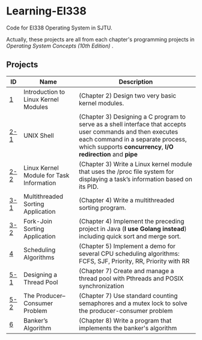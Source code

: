 # Learning-EI338
Code for EI338 Operating System in SJTU.

Actually, these projects are all from each chapter's programming projects in *Operating System Concepts (10th Edition)* .

## Projects

| ID               | Name                                     | Description                                                  |
| ---------------- | ---------------------------------------- | ------------------------------------------------------------ |
| [1](./Project-1) | Introduction to Linux Kernel Modules     | (Chapter 2) Design two very basic kernel modules.            |
| [2-1](./Project-2-1)             | UNIX Shell                               | (Chapter 3) Designing a C program to serve as a shell interface that accepts user commands and then executes each command in a separate process, which supports **concurrency**, **I/O redirection** and **pipe** |
| [2-2](./Project-2-2)              | Linux Kernel Module for Task Information | (Chapter 3) Write a Linux kernel module that uses the /proc file system for displaying a task’s information based on its PID. |
| [3-1](./Project-3-1)              | Multithreaded Sorting Application        | (Chapter 4) Write a multithreaded sorting program.           |
| [3-2](./Project-3-2)               | Fork-Join Sorting Application            | (Chapter 4) Implement the preceding project in Java (**I use Golang instead**) including quick sort and merge sort. |
| [4](./Project-4) | Scheduling Algorithms | (Chapter 5) Implement a demo for several CPU scheduling algorithms: FCFS, SJF, Priority, RR, Priority with RR |
| [5-1](./Project-5-1) | Designing a Thread Pool | (Chapter 7) Create and manage a thread pool with Pthreads and POSIX synchronization |
| [5-2](./Project-5-2) | The Producer–Consumer Problem | (Chapter 7) Use standard counting semaphores and a mutex lock to solve the producer-consumer problem |
| [6](./Project-6) | Banker’s Algorithm | (Chapter 8) Write a program that implements the banker's algorithm |



